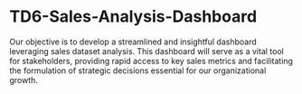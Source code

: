 # TD6-Sales-Analysis-Dashboard
Our objective is to develop a streamlined and insightful dashboard leveraging sales dataset analysis. This dashboard will serve as a vital tool for stakeholders, providing rapid access to key sales metrics and facilitating the formulation of strategic decisions essential for our organizational growth.
